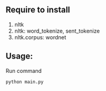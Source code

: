 ## Require to install
1. nltk
2. nltk: word_tokenize, sent_tokenize  
3. nltk.corpus: wordnet

## Usage:
Run command
```
python main.py
```